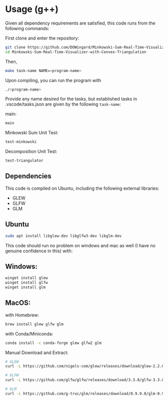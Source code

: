 # Usage (g++)


Given all dependency requirements are satisfied, this code runs from the following commands:

First clone and enter the repository:
```bash
git clone https://github.com/DOWingard/Minkowski-Sum-Real-Time-Visualizer-with-Convex-Triangulation.git
cd Minkowski-Sum-Real-Time-Visualizer-with-Convex-Triangulation
```
Then, 
```bash 
make task-name NAME=<program-name>
```
Upon compiling, you can run the program with 
```bash
./<program-name>
```

Provide any name desired for the tasks, but established tasks in .vscode/tasks.json are given by the following `task-name`:

main:
```bash
main
```
Minkowski Sum Unit Test:
```bash
test-minkowski
```
Decomposition Unit Test:
```bash
test-triangulator
```

## Dependencies
This code is compiled on Ubuntu, including the following external libraries:
* GLEW
* GLFW
* GLM

## Ubuntu
```bash
sudo apt install libglew-dev libglfw3-dev libglm-dev
```

This code should run no problem on windows and mac as well (I have no genuine confidence in this) with:

## Windows:
```powershell
winget install glew
winget install glfw
winget install glm
```

## MacOS:

with Homebrew:
```bash
brew install glew glfw glm
```
with Conda/Miniconda:
```bash
conda install -c conda-forge glew glfw2 glm
```

Manual Download and Extract:
```bash
# GLEW
curl -L https://github.com/nigels-com/glew/releases/download/glew-2.2.0/glew-2.2.0.tgz -o glew.tgz

# GLFW
curl -L https://github.com/glfw/glfw/releases/download/3.3.8/glfw-3.3.8.zip -o glfw.zip

# GLM
curl -L https://github.com/g-truc/glm/releases/download/0.9.9.8/glm-0.9.9.8.zip -o glm.zip
```


